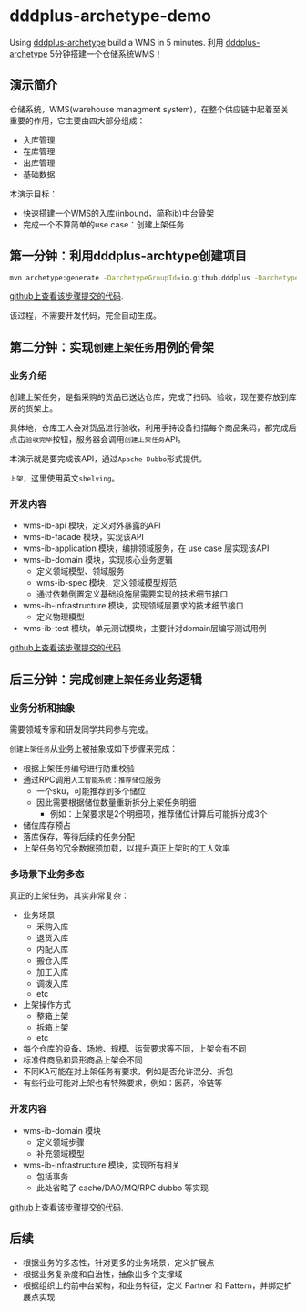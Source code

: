 # dddplus-archetype-demo
Using [dddplus-archetype](https://github.com/dddplus/dddplus-archetype) build a WMS in 5 minutes. 利用 [dddplus-archetype](https://github.com/dddplus/dddplus-archetype) 5分钟搭建一个仓储系统WMS！

## 演示简介

仓储系统，WMS(warehouse managment system)，在整个供应链中起着至关重要的作用，它主要由四大部分组成：
- 入库管理
- 在库管理
- 出库管理
- 基础数据

本演示目标：
- 快速搭建一个WMS的入库(inbound，简称ib)中台骨架
- 完成一个不算简单的use case：创建上架任务

## 第一分钟：利用dddplus-archtype创建项目

``` bash
mvn archetype:generate -DarchetypeGroupId=io.github.dddplus -DarchetypeArtifactId=dddplus-archetype -DarchetypeVersion=1.0.2-SNAPSHOT -DgroupId=io.wms -DartifactId=wms-ib -Dpackage=io.wms.ib -Dversion=1.0.0-SNAPSHOT -DinteractiveMode=false
```

[github上查看该步骤提交的代码](https://github.com/dddplus/dddplus-archetype-demo/compare/7e150d0...minute-1).

该过程，不需要开发代码，完全自动生成。

## 第二分钟：实现`创建上架任务`用例的骨架

### 业务介绍

创建上架任务，是指采购的货品已送达仓库，完成了扫码、验收，现在要存放到库房的货架上。

具体地，仓库工人会对货品进行验收，利用手持设备扫描每个商品条码，都完成后点击`验收完毕`按钮，服务器会调用`创建上架任务`API。

本演示就是要完成该API，通过`Apache Dubbo`形式提供。

`上架`，这里使用英文`shelving`。

### 开发内容

- wms-ib-api 模块，定义对外暴露的API
- wms-ib-facade 模块，实现该API
- wms-ib-application 模块，编排领域服务，在 use case 层实现该API
- wms-ib-domain 模块，实现核心业务逻辑
   - 定义领域模型、领域服务
   - wms-ib-spec 模块，定义领域模型规范
   - 通过依赖倒置定义基础设施层需要实现的技术细节接口
- wms-ib-infrastructure 模块，实现领域层要求的技术细节接口
   - 定义物理模型
- wms-ib-test 模块，单元测试模块，主要针对domain层编写测试用例

[github上查看该步骤提交的代码](https://github.com/dddplus/dddplus-archetype-demo/compare/minute-1...minute-2).

## 后三分钟：完成`创建上架任务`业务逻辑

### 业务分析和抽象

需要领域专家和研发同学共同参与完成。

`创建上架任务`从业务上被抽象成如下步骤来完成：
- 根据上架任务编号进行防重校验
- 通过RPC调用`人工智能系统：推荐储位`服务
   - 一个sku，可能推荐到多个储位
   - 因此需要根据储位数量重新拆分上架任务明细
      - 例如：上架要求是2个明细项，推荐储位计算后可能拆分成3个
- 储位库存预占
- 落库保存，等待后续的任务分配
- 上架任务的冗余数据预加载，以提升真正上架时的工人效率

### 多场景下业务多态

真正的上架任务，其实非常复杂：
- 业务场景
   - 采购入库
   - 退货入库
   - 内配入库
   - 搬仓入库
   - 加工入库
   - 调拨入库
   - etc
- 上架操作方式
   - 整箱上架
   - 拆箱上架
   - etc
- 每个仓库的设备、场地、规模、运营要求等不同，上架会有不同
- 标准件商品和异形商品上架会不同
- 不同KA可能在对上架任务有要求，例如是否允许混分、拆包
- 有些行业可能对上架也有特殊要求，例如：医药，冷链等

### 开发内容

- wms-ib-domain 模块
   - 定义领域步骤
   - 补充领域模型
- wms-ib-infrastructure 模块，实现所有相关
   - 包括事务
   - 此处省略了 cache/DAO/MQ/RPC dubbo 等实现

[github上查看该步骤提交的代码](https://github.com/dddplus/dddplus-archetype-demo/compare/minute-2...minute-3).

## 后续

- 根据业务的多态性，针对更多的业务场景，定义扩展点
- 根据业务复杂度和自治性，抽象出多个支撑域
- 根据组织上的前中台架构，和业务特征，定义 Partner 和 Pattern，并绑定扩展点实现
